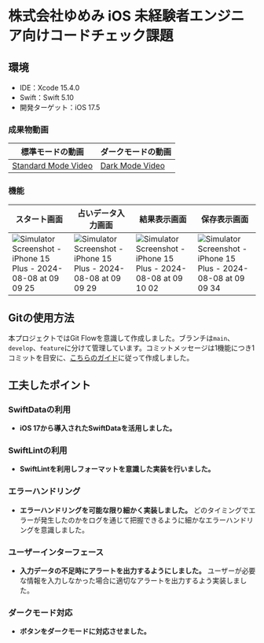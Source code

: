 # 株式会社ゆめみ iOS 未経験者エンジニア向けコードチェック課題

## 環境
- IDE：Xcode 15.4.0
- Swift：Swift 5.10
- 開発ターゲット：iOS 17.5

### 成果物動画

| 標準モードの動画 | ダークモードの動画 |
|----------------|----------------|
| [Standard Mode Video](https://github.com/user-attachments/assets/b12e2b61-0892-41bb-9225-c9d39eaeea7a) | [Dark Mode Video](https://github.com/user-attachments/assets/06db9fa4-239a-4001-8a4c-52fbb3d66d93) |

### 機能

| スタート画面 | 占いデータ入力画面 | 結果表示画面 | 保存表示画面 |
|--------------|-------------------|-------------|--------------|
| ![Simulator Screenshot - iPhone 15 Plus - 2024-08-08 at 09 09 25](https://github.com/user-attachments/assets/19f23356-2bfd-46db-9d48-bcae1406d490) | ![Simulator Screenshot - iPhone 15 Plus - 2024-08-08 at 09 09 29](https://github.com/user-attachments/assets/6a34e0f4-6d8e-4fe0-b06d-b548ac0b2643) | ![Simulator Screenshot - iPhone 15 Plus - 2024-08-08 at 09 10 02](https://github.com/user-attachments/assets/82c76e51-2777-425b-bc76-da01044bca42) | ![Simulator Screenshot - iPhone 15 Plus - 2024-08-08 at 09 09 34](https://github.com/user-attachments/assets/ef133933-0f95-4189-a3c1-cd9ba5aa5ca9) |


## Gitの使用方法
本プロジェクトではGit Flowを意識して作成しました。ブランチは`main`、`develop`、`feature`に分けて管理しています。コミットメッセージは1機能につき1コミットを目安に、[こちらのガイド](https://gist.github.com/joshbuchea/6f47e86d2510bce28f8e7f42ae84c716)に従って作成しました。

## 工夫したポイント

### SwiftDataの利用
- **iOS 17から導入されたSwiftDataを活用しました。**

### SwiftLintの利用
- **SwiftLintを利用しフォーマットを意識した実装を行いました。**

### エラーハンドリング
- **エラーハンドリングを可能な限り細かく実装しました。** どのタイミングでエラーが発生したのかをログを通じて把握できるように細かなエラーハンドリングを意識しました。

### ユーザーインターフェース
- **入力データの不足時にアラートを出力するようにしました。** ユーザーが必要な情報を入力しなかった場合に適切なアラートを出力するよう実装しました。

### ダークモード対応
- **ボタンをダークモードに対応させました。** 
